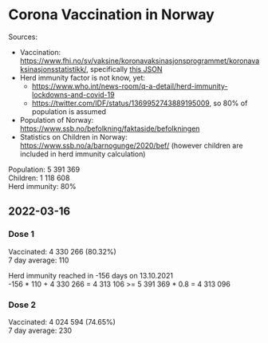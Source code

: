 # Corona Vaccination in Norway

Sources:

- Vaccination: <https://www.fhi.no/sv/vaksine/koronavaksinasjonsprogrammet/koronavaksinasjonsstatistikk/>, specifically [this JSON](https://www.fhi.no/api/chartdata/api/99119)
- Herd immunity factor is not know, yet:
  - <https://www.who.int/news-room/q-a-detail/herd-immunity-lockdowns-and-covid-19>
  - <https://twitter.com/IDF/status/1369952743889195009>, so 80% of population is assumed
- Population of Norway: <https://www.ssb.no/befolkning/faktaside/befolkningen>
- Statistics on Children in Norway: https://www.ssb.no/a/barnogunge/2020/bef/ (however children are included in herd immunity calculation)

Population: 5 391 369  
Children: 1 118 608  
Herd immunity: 80%  

## 2022-03-16

### Dose 1

Vaccinated: 4 330 266 (80.32%)  
7 day average: 110

Herd immunity reached in -156 days on 13.10.2021  
-156 * 110 + 4 330 266 = 4 313 106 >= 5 391 369 * 0.8 = 4 313 096

### Dose 2

Vaccinated: 4 024 594 (74.65%)  
7 day average: 230

